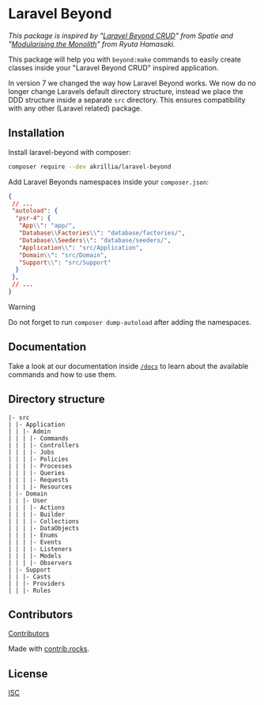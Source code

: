 # Laravel Beyond

*This package is inspired by "[Laravel Beyond CRUD](https://spatie.be/products/laravel-beyond-crud)" from Spatie
and "[Modularising the Monolith](https://www.youtube.com/watch?v=0Rq-yHAwYjQ&t=4129s)" from Ryuta Hamasaki.*

This package will help you with `beyond:make` commands to easily create classes inside your "Laravel Beyond CRUD"
inspired application.

In version 7 we changed the way how Laravel Beyond works. We now do no longer change Laravels default
directory structure, instead we place the DDD structure inside a separate `src` directory. This ensures
compatibility with any other (Laravel related) package. 

## Installation

Install laravel-beyond with composer:
```bash
composer require --dev akrillia/laravel-beyond
```

Add Laravel Beyonds namespaces inside your `composer.json`:
```json
{
 // ...
 "autoload": {
  "psr-4": {
   "App\\": "app/",
   "Database\\Factories\\": "database/factories/",
   "Database\\Seeders\\": "database/seeders/",
   "Application\\": "src/Application",
   "Domain\\": "src/Domain",
   "Support\\": "src/Support"
  }
 },
 // ...
}
```

> [!WARNING]
> Do not forget to run `composer dump-autoload` after adding the namespaces.

## Documentation
Take a look at our documentation inside [`/docs`](docs/README.md) to learn about the available 
commands and how to use them.

## Directory structure
```
|- src
| |- Application
| | |- Admin
| | | |- Commands
| | | |- Controllers
| | | |- Jobs
| | | |- Policies
| | | |- Processes
| | | |- Queries
| | | |- Requests
| | | |- Resources
| |- Domain
| | |- User
| | | |- Actions
| | | |- Builder
| | | |- Collections
| | | |- DataObjects
| | | |- Enums
| | | |- Events
| | | |- Listeners
| | | |- Models
| | | |- Observers
| |- Support
| | |- Casts
| | |- Providers
| | |- Rules
```

## Contributors

[Contributors](https://github.com/akrillia/laravel-beyond/graphs/contributors)

Made with [contrib.rocks](https://contrib.rocks).

## License

[ISC](LICENSE.md)
